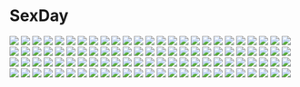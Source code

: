 # SexDay
![](https://konachan.com/jpeg/2c5c0c1bf3c4df50ca5f3805d0caeb73/Konachan.com%20-%20226588%20amakano%20blush%20breasts%20censored%20cum%20game_cg%20headband%20kotatsu%20male%20navel%20nipples%20no_bra%20panties%20penis%20piromizu%20pussy%20sex%20stockings%20tears%20underwear.jpg)
![](https://konachan.com/image/5feeebec325bca8989341972443d7516/Konachan.com%20-%20273429%20building%20feel_%28nasitaki%29%20headphones%20kneehighs%20original%20phone%20rain%20school_uniform%20signed%20skirt%20tree%20water.jpg)
![](https://konachan.com/image/4086cae5fdcbb04c1c140224de6d8ff7/Konachan.com%20-%2071128%20blue_hair%20caffein%20meltdown_%28vocaloid%29%20soune_taya%20thighhighs%20utau%20yellow_eyes.jpg)
![](https://konachan.com/image/da58f7fc5a9e100988eb06ade47e3bf6/Konachan.com%20-%20108078%20denpa_onna_to_seishun_otoko%20hoshimiya_yashiro%20touwa_erio.jpg)
![](https://konachan.com/image/10537eb22436d60ee80b84d78974a033/Konachan.com%20-%20217791%20book%20boots%20dress%20grass%20hat%20kazami_ehoh%20original%20ruins%20scarf%20train%20tree.jpg)
![](https://konachan.com/image/159d6106ea74cfca7b84e452d09aa918/Konachan.com%20-%20279466%20blush%20bow%20fang%20gray_eyes%20gray_hair%20loli%20panties%20sabamizo_channel%20short_hair%20skirt%20striped_panties%20thighhighs%20twintails%20underwear%20white%20wristwear.jpg)
![](https://konachan.com/image/1801a09b7a03a456e6808cf8cdc10e1c/Konachan.com%20-%2096273%2077%20blonde_hair%20bra%20game_cg%20koshimizu_rin%20mikagami_mamizu%20orange_eyes%20panties%20school_uniform%20underwear%20whirlpool.jpg)
![](https://konachan.com/image/79e344e4d9327ee2bb5dc66daca668a5/Konachan.com%20-%20148965%20blue_hair%20clouds%20flowers%20hinanawi_tenshi%20nekominase%20red_eyes%20sky%20touhou.jpg)
![](https://konachan.com/image/09b093914224ecfb72d43ba94b23a868/Konachan.com%20-%20296490%20adult_neptune%20butterfly%20clouds%20dress%20flowers%20hat%20long_hair%20nepgear%20neptune%20purple_eyes%20purple_hair%20short_hair%20shorts%20sky%20sunflower%20tree%20tsunako.jpg)
![](https://konachan.com/image/e600d3d78eecf95926357dec3135222b/Konachan.com%20-%20125152%202girls%20brown_eyes%20brown_hair%20long_hair%20nerima%20original%20petals%20school_uniform%20tagme.jpg)
![](https://konachan.com/image/cf1f3a96e7179ce4d558433d1ca139fa/Konachan.com%20-%2038967%20asahina_mikuru%20chinese_clothes%20chinese_dress%20itou_noiji%20koizumi_itsuki%20kyon%20maid%20male%20nagato_yuki%20suzumiya_haruhi%20suzumiya_haruhi_no_yuutsu.jpg)
![](https://konachan.com/image/49a65d134e4e08a6bb794201f2ec8eb1/Konachan.com%20-%20136400%20blonde_hair%20clouds%20green_hair%20hat%20japanese_clothes%20kochiya_sanae%20lynchis%20miko%20moriya_suwako%20rope%20sky%20sunset%20touhou%20yasaka_kanako.jpg)
![](https://konachan.com/jpeg/68de20c2051a348dcaddeb37a2e092c7/Konachan.com%20-%20301734%20dress%20gray_hair%20halo%20hoodie%20long_hair%20mechagirl%20original%20pantyhose%20signed%20sword%20tamarashi%20weapon%20wings.jpg)
![](https://konachan.com/jpeg/1a07f65a1df868fd37ff4790e31ebc66/Konachan.com%20-%20187774%205esrs%20animal%20bird%20dress%20original%20wings.jpg)
![](https://konachan.com/jpeg/99e853a1684ddeafb107ece764194552/Konachan.com%20-%20254344%20all_male%20barefoot%20bell%20couch%20headphones%20male%20minamibe0%20original%20phone%20red_eyes%20red_hair%20short_hair.jpg)
![](https://konachan.com/image/8bb53b7f39ec414b2bf19b46aadd6845/Konachan.com%20-%2013500%20animal%20barefoot%20book%20drink%20food%20fruit%20glasses%20green_hair%20group%20hat%20male%20nami%20nico_robin%20one_piece%20sanji%20short_hair%20skirt%20smoking%20tattoo%20usopp.jpg)
![](https://konachan.com/jpeg/27bf8a9154a5ca77585bf3a88a3d29a4/Konachan.com%20-%20251842%20black_hair%20breasts%20demon%20horns%20long_hair%20original%20tagme_%28artist%29%20white%20wings%20yellow_eyes.jpg)
![](https://konachan.com/image/dacf9c9c932bc3221ccb87c8785c687b/Konachan.com%20-%20163710%20black_hair%20blush%20breasts%20food%20gray_eyes%20ice_cream%20kamishiro_aoi%20nipples%20nironiro%20panties%20school_uniform%20thighhighs%20underwear.jpg)
![](https://konachan.com/image/7759e2680149a938be58bf0ff90984db/Konachan.com%20-%20105339%20kirisame_marisa%20moon%20night%20remilia_scarlet%20scenic%20shameimaru_aya%20touhou%20vampire%20witch%20yuji_%28masterpiece%29.jpg)
![](https://konachan.com/jpeg/e70cc84c522af6068c41ba70c05b5d78/Konachan.com%20-%20242974%20anthropomorphism%20aqua_eyes%20blush%20breasts%20cameltoe%20cosplay%20gray_hair%20headphones%20hoodie%20kemono_friends%20nironiro%20short_hair%20skintight%20thighhighs%20white.jpg)
![](https://konachan.com/image/73056ad9f9576f34fab73f329ff38959/Konachan.com%20-%209555%20ass%20cc%20code_geass%20green_hair%20thighhighs%20yellow_eyes.jpg)
![](https://konachan.com/image/7f7185fb52c33e6123361c4ef6ec27b9/Konachan.com%20-%20188583%20dark_skin%20guilty_gear%20katana%20navel%20ramlethal_valentine%20spread_legs%20sword%20takanashi-a%20underboob%20weapon.jpg)
![](https://konachan.com/image/4e8a87f5dea2928a588b1e7612fb237c/Konachan.com%20-%20130592%20anubis1982918%20gun%20samurai%20weapon.jpg)
![](https://konachan.com/image/84b36abc3810237378884cb33559cb12/Konachan.com%20-%20258187%202girls%20azur_lane%20brown_eyes%20brown_hair%20building%20chinese_clothes%20chinese_dress%20loli%20purple_eyes%20purple_hair%20ribbons%20tagme_%28artist%29%20thighhighs%20twintails.jpg)
![](https://konachan.com/jpeg/28901c6bfa95ad3cbf56a4829ba36db6/Konachan.com%20-%20204320%20bed%20bra%20breasts%20cameltoe%20cleavage%20long_hair%20maboroshi_no_dystopia%20makizono_kaede%20navel%20panties%20purple_hair%20tigre_soft%20tsuzura_aya%20underwear.jpg)
![](https://konachan.com/image/a10821f49e2f118798e8fb8d7373bd5a/Konachan.com%20-%2029506%20shihou_matsuri%20sola%20vector.jpg)
![](https://konachan.com/image/1965f55b2d6b703ce437622891b505b1/Konachan.com%20-%20210462%20animal%20bird%20brown_hair%20building%20choker%20city%20dark%20guweiz%20original%20scenic%20short_hair%20sky%20smoking%20sunset%20water%20watermark.jpg)
![](https://konachan.com/image/c4c3e95b767c54359e2a8e7d7cf8c717/Konachan.com%20-%2085122%20blush%20flat_chest%20green_eyes%20male%20original%20panties%20penis%20trap%20underwear%20yuki18r.jpg)
![](https://konachan.com/image/c205facebb28126abd003962439d45db/Konachan.com%20-%2060761%20hisakaki_komomo%20hoshizora_no_memoria%20kakesu%20panties%20striped_panties%20topless%20underwear.jpg)
![](https://konachan.com/jpeg/2af7f606261a781692aaf47984974491/Konachan.com%20-%20218333%20blush%20compile_heart%20date_a_live%20game_cg%20itsuka_kotori%20panties%20panty_pull%20red_eyes%20red_hair%20skirt%20sting%20thighhighs%20tsunako%20twintails%20underwear.jpg)
![](https://konachan.com/image/af13574c0efa40d033ab3b49a295d9e1/Konachan.com%20-%20295184%20bow%20brown_eyes%20brown_hair%20hoodie%20jong_tu%20kneehighs%20long_hair%20original%20shorts%20socks.jpg)
![](https://konachan.com/image/7c50962df025ac692e834896df4dfbde/Konachan.com%20-%2046033%20aoi_nagisa%20konohana_hikari%20maki_chitose%20strawberry_panic.jpg)
![](https://konachan.com/image/b8a857c7fb09192e1857604471f0b439/Konachan.com%20-%208655%20godannar%20shinkon_gattai_godannar.jpg)
![](https://konachan.com/image/f43402f08cae486d3b5e2b8583b2e927/Konachan.com%20-%20208791%20baka_%28mh6516620%29%20brown_hair%20dark%20glasses%20industrial%20original%20school_uniform%20short_hair%20skirt%20thighhighs.jpg)
![](https://konachan.com/image/37e9bf885945632a032dbdfb2a2ddffc/Konachan.com%20-%2051001%20animal_ears%20catgirl%20food%20school_uniform%20shakugan_no_shana%20shana%20thighhighs%20wink.jpg)
![](https://konachan.com/image/468a4750e7113fe7e5d95b4c2d781cef/Konachan.com%20-%20175902%20black_eyes%20black_hair%20dress%20f-ism%20garter%20headdress%20long_hair%20maid%20murakami_suigun%20original%20skirt%20thighhighs.jpg)
![](https://konachan.com/image/44b079f9b15b6a607281dfb3ea79dab8/Konachan.com%20-%2068020%20aono_miki%20blush%20breasts%20chobipero%20cleavage%20flowers%20higashi_setsuna%20momozono_love%20petals%20precure%20wedding_attire%20white%20yamabuki_inori.jpg)
![](https://konachan.com/image/a941b83ded6e42c95b3bee2077dc4369/Konachan.com%20-%2077126%20angel_beats%21%20miyane_aki_%28radical_dash%29%20tachibana_kanade.jpg)
![](https://konachan.com/image/610658bdad2943c8a7fbae3f25efea49/Konachan.com%20-%20112881%202girls%205_nenme_no_houkago%20blush%20kantoku%20kurumi_%28kantoku%29%20monochrome%20nipples%20original%20panties%20shizuku_%28kantoku%29%20sketch%20thighhighs%20underwear.jpg)
![](https://konachan.com/jpeg/9d98c0848e3e680e8691c4851083fc3f/Konachan.com%20-%20191711%202girls%20barefoot%20black_hair%20breasts%20cameltoe%20censored%20fingering%20game_cg%20gray_eyes%20nipples%20panties%20pussy%20red_eyes%20red_hair%20tel-o%20underwear%20yuri.jpg)
![](https://konachan.com/image/33abda4daa20f4017219c9a156c4914a/Konachan.com%20-%20125839%20hachimitusplinter%20mikasa_ackerman%20scarf%20shingeki_no_kyojin%20sword%20weapon.jpg)
![](https://konachan.com/image/b3db3aff09af68add3cb1ea4702fa344/Konachan.com%20-%20136202%20houjuu_nue%20panties%20tagme%20touhou%20underwear%20wings.jpg)
![](https://konachan.com/jpeg/735da40eef479bf837eed0490732d788/Konachan.com%20-%2055764%20akiyama_mio%20animal_ears%20black_hair%20blush%20brown_hair%20catgirl%20hirasawa_yui%20k-on%21%20long_hair%20short_hair%20white.jpg)
![](https://konachan.com/image/47261701e3bd19dbe39a0991f6bc5048/Konachan.com%20-%20190049%20armor%20artoria_pendragon_%28all%29%20blonde_hair%20dress%20far_eastern_funion%20fate_%28series%29%20fate_stay_night%20green_eyes%20saber%20short_hair.jpg)
![](https://konachan.com/image/75a4e00ca0e328704862d9f9c24be5a2/Konachan.com%20-%20294435%20breasts%20cleavage%20fate_grand_order%20fate_%28series%29%20harusame_%28user_wawj5773%29%20ishtar_%28fate_grand_order%29%20long_hair%20thighhighs.jpg)
![](https://konachan.com/image/dad6a7fe2b57a1fa53f1980015bfe1f3/Konachan.com%20-%2052573%20cirno%20fairy%20parody%20tengen_toppa_gurren_lagann%20touhou.jpg)
![](https://konachan.com/image/9d2c3f31f045b34efeeca40059fb560b/Konachan.com%20-%20101993%20scenic%20tagme%20umbrella%20yuuko_%28nora0x0%29.jpg)
![](https://konachan.com/image/05fac54da6d97f41b935e2305a19e1e1/Konachan.com%20-%20229065%20anthropomorphism%20black_hair%20blush%20breasts%20cleavage%20glasses%20gloves%20hat%20headdress%20junp%20kneehighs%20long_hair%20navel%20red_eyes%20school_uniform%20white.jpg)
![](https://konachan.com/jpeg/f0f34b948bef6bf077ecd6b7949a5f55/Konachan.com%20-%20215627%20eiku%20ghost_rule_%28vocaloid%29%20hatsune_miku%20vocaloid.jpg)
![](https://konachan.com/image/757f005dd2604f720e92d21a5e078891/Konachan.com%20-%2058810%20kunogi_himawari%20xxxholic.jpg)
![](https://konachan.com/image/cb09f8168234cbdbede8b11e634472d5/Konachan.com%20-%209559%20d.gray-man%20lenalee_lee%20orange.jpg)
![](https://konachan.com/jpeg/9b56c88f83956c0f4b409417ef0d0aed/Konachan.com%20-%20271352%20barefoot%20blue_eyes%20blue_hair%20blush%20breasts%20game_cg%20long_hair%20nipples%20nude%20nuresuke_paradise_x%20tagme_%28artist%29%20tagme_%28character%29%20wet.jpg)
![](https://konachan.com/image/6353b81de0eb2f8c96deb0724918d030/Konachan.com%20-%2075110%20apron%20black_hair%20blue_eyes%20blush%20breasts%20censored%20kazakura%20nipples%20original%20panties%20panty_pull%20pussy%20red_eyes%20thighhighs%20underwear%20urine%20yuri.jpg)
![](https://konachan.com/image/6d49d638dbdd31ab2514d57caa93d59f/Konachan.com%20-%2064723%20blush%20glasses%20lynette_bishop%20panties%20perrine-h_clostermann%20scan%20strike_witches%20underwear.jpg)
![](https://konachan.com/jpeg/09d247edf506efacca7ead758bf307b2/Konachan.com%20-%20220877%20book%20brown_eyes%20cao_xiong%20headphones%20leaves%20long_hair%20makise_kurisu%20pantyhose%20purple_hair%20reflection%20shorts%20steins%3Bgate%20third-party_edit%20tie.jpg)
![](https://konachan.com/jpeg/34ee7d60efa304270984501e6f9ede98/Konachan.com%20-%2088909%20blue_eyes%20breasts%20brown_hair%20censored%20game_cg%20kiss_x_demon_lord_x_darjeeling%20marmalade%20mikeou%20nipples%20open_shirt%20paizuri%20penis%20yashiro_tsubasa.jpg)
![](https://konachan.com/image/2637d568b0ec34408625be6389e48539/Konachan.com%20-%20197803%20animal%20aqua_hair%20barefoot%20bird%20blue_hair%20clouds%20dualscreen%20flowers%20grass%20headphones%20landscape%20long_hair%20scenic%20shorts%20sky%20tree%20vocaloid%20wei_ji.jpg)
![](https://konachan.com/image/4c1e726e6919f73293f92343ed3fecdf/Konachan.com%20-%20129628%20christmas%20erica_hartmann%20gertrud_barkhorn%20panties%20panty_pull%20strike_witches%20underwear.jpg)
![](https://konachan.com/image/021b097f9f4c0e5c1a719463f10895a7/Konachan.com%20-%2043616%20breasts%20cleavage%20kirisaki_kyouko%20panties%20skirt%20skirt_lift%20to_love_ru%20underwear.jpg)
![](https://konachan.com/image/d0665f94a8779de9396232cd1e9b480f/Konachan.com%20-%20174353%20anthropomorphism%20bicolored_eyes%20cape%20gloves%20gomano_rio%20green_hair%20hat%20kiso_%28kancolle%29%20long_hair%20navel%20school_uniform%20skirt%20sword%20torn_clothes%20weapon.jpg)
![](https://konachan.com/jpeg/24845ba017233c03e370f8c14db62e3f/Konachan.com%20-%20223104%20animal_ears%20bakemonogatari%20breasts%20catgirl%20cleavage%20hanekawa_tsubasa%20k10k%20long_hair%20monogatari_%28series%29%20pajamas%20white%20white_hair%20yellow_eyes.jpg)
![](https://konachan.com/image/df3d0c9b136767036b44715d2138fa88/Konachan.com%20-%2079617%20bakemonogatari%20barefoot%20blonde_hair%20dress%20flat_chest%20food%20goggles%20hat%20ichi_makoto%20loli%20oshino_shinobu%20red_eyes%20ribbons%20summer_dress%20white.jpg)
![](https://konachan.com/image/ed64d1398b16d859a7693c6b8160e571/Konachan.com%20-%2010132%20black_eyes%20brown_eyes%20brown_hair%20cherry_blossoms%20flowers%20gagraphic%20glasses%20kneehighs%20logo%20long_hair%20school_uniform%20short_hair%20skirt%20watermark.jpg)
![](https://konachan.com/image/87059e6428bf2e2cce6644c996a09cc7/Konachan.com%20-%20191343%202girls%20ayase_eri%20blue_eyes%20blush%20bow%20breasts%20cleavage%20gloves%20green_eyes%20hoony%20long_hair%20navel%20panties%20ponytail%20ribbons%20thighhighs%20underwear%20wink.jpg)
![](https://konachan.com/image/98482b06f9acd402993a603c1d527da4/Konachan.com%20-%2091708%20blue_hair%20calendar%20erect_nipples%20imouto_paradise%20itou_life%20moonstone_cherry%20nanase_rio%20purple_eyes%20school_uniform%20thighhighs%20twintails.jpg)
![](https://konachan.com/jpeg/2195b6fb51adccce75b6970656bf93aa/Konachan.com%20-%20113520%20hatsune_miku%20vocaloid.jpg)
![](https://konachan.com/jpeg/b193e00ebd92c4ffbdd4190200b0d0ba/Konachan.com%20-%20134232%20observerz%20original%20weapon%20wings.jpg)
![](https://konachan.com/image/2a1bffd8eab8a5d229944a09e7e66687/Konachan.com%20-%20224294%202girls%20amasora_taichi%20bed%20brown_hair%20nude%20original%20sideboob.jpg)
![](https://konachan.com/image/9879a979bfdc0898d26d86fdff5436f9/Konachan.com%20-%20134346%20blonde_hair%20blue_eyes%20brown_eyes%20earth%20glasses%20original%20planet%20ponytail%20school_uniform%20space%20tagme%20thighhighs%20tokumaro.jpg)
![](https://konachan.com/image/79b29e113a92d58061b087efa5828928/Konachan.com%20-%2082829%20all_male%20animal%20cat%20kuroshitsuji%20male%20monochrome%20sebastian_michaelis%20white.jpg)
![](https://konachan.com/jpeg/fb2b81ca8ef68ef2150e6710dcfca1ec/Konachan.com%20-%20198387%20apron%20bandaid%20bed%20blue_eyes%20blush%20breasts%20long_hair%20naked_apron%20no_bra%20nopan%20purple_hair%20ribbons%20ryohka%20scan%20thighhighs%20twintails%20wristwear.jpg)
![](https://konachan.com/image/39e7e8149126f4b377f5b8d291e2c2d8/Konachan.com%20-%20115172%20dress%20eva200499%20hat%20remilia_scarlet%20short_hair%20touhou%20vampire%20watermark%20weapon%20wings.jpg)
![](https://konachan.com/image/62ca0dc56219c8c926eaeb8539a2377f/Konachan.com%20-%2049098%20hatsune_miku%20headphones%20tie%20twintails%20vocaloid.jpg)
![](https://konachan.com/image/0316caa4a3069f869bd44b30e76ceb61/Konachan.com%20-%2041580%20hidamari_sketch%20hiro%20miyako%20sae%20ume_aoki%20yuno.jpg)
![](https://konachan.com/image/1be2a34be7bd7359457080699f62d85f/Konachan.com%20-%2063535%20favorite%20game_cg%20hoshizora_no_memoria%20tagme.jpg)
![](https://konachan.com/image/9a266be64a95926dfce1cebf8830ab0b/Konachan.com%20-%20306335%20bed%20blonde_hair%20breasts%20cameltoe%20long_hair%20mask%20nipples%20no_bra%20open_shirt%20original%20panties%20phone%20shirt%20skirt%20skirt_lift%20spread_legs%20tsuseki%20underwear.jpg)
![](https://konachan.com/jpeg/5e13d7eda52cf28b39449bfb60ef8931/Konachan.com%20-%2050640%20blue_eyes%20blue_hair%20bra%20dmyo%20open_shirt%20panties%20striped_panties%20thighhighs%20underwear.jpg)
![](https://konachan.com/image/82c853ed2a017bf86565a35370010387/Konachan.com%20-%20297461%202girls%20aoba_moka%20bang_dream%21%20brown_hair%20gloves%20gray_hair%20guitar%20hat%20instrument%20microphone%20mitake_ran%20pink_eyes%20sakuraba_yuuki%20short_hair%20skirt.jpg)
![](https://konachan.com/jpeg/4f7e208cb8e676e004605d2d1b917edf/Konachan.com%20-%20190196%20anus%20braids%20breasts%20cum%20fellatio%20gloves%20group%20harem%20headband%20male%20nipples%20no_bra%20panties%20pantyhose%20penis%20pink_hair%20pussy%20red_eyes%20red_hair%20sex%20topless.jpg)
![](https://konachan.com/image/e5604271bc5cd1ed637edea4bfe09b78/Konachan.com%20-%20146651%20animal_ears%20black_hair%20blue_eyes%20blush%20clouds%20daidai_ookami%20original%20short_hair%20skirt%20sky%20tail%20thighhighs.jpg)
![](https://konachan.com/image/7e27bf21fc1b1b64d0b3bd73af64dfe4/Konachan.com%20-%20122374%20ass%20blue_hair%20breasts%20cum%20fey_%28broken_cage%29%20nipples%20red_eyes%20remilia_scarlet%20touhou%20vampire%20water%20wet%20wings.jpg)
![](https://konachan.com/image/b8c9de98768a59a3e8a46b13d0d80651/Konachan.com%20-%2047685%20animal_ears%20blush%20breasts%20brown_hair%20eneus%20falce%20forest%20glasses%20gray_hair%20green_eyes%20horns%20long_hair%20navel%20nude%20purple_hair%20tagme%20tanarotte%20tree%20wet.jpg)
![](https://konachan.com/image/86d7b4ddbfa83834a65bf5abce4cc66c/Konachan.com%20-%20181177%20animal%20aqua_hair%20bird%20blue_eyes%20boots%20flowers%20hatsune_miku%20headphones%20long_hair%20tattoo%20toutenkou%20twintails%20vocaloid%20wristwear%20zettai_ryouiki.jpg)
![](https://konachan.com/image/c3c5a5db838a03a62240139b5de0c7d6/Konachan.com%20-%2053943%20breasts%20green_eyes%20open_shirt%20rio%20short_hair%20skirt%20super_blackjack%20tagme.jpg)
![](https://konachan.com/image/729a0fd087184b866ba86f8eba55c960/Konachan.com%20-%20119298%20barefoot%20bike_shorts%20blush%20flat_chest%20food%20joy_%28joy-max%29%20original%20pocky%20shorts%20twintails%20underwear.jpg)
![](https://konachan.com/image/8d1eb6ceaa69f94423890f9f6e93c694/Konachan.com%20-%20186243%20blonde_hair%20blue_eyes%20bow%20headdress%20kagamine_rin%20shino_%28syllable%29%20short_hair%20story_of_evil_%28vocaloid%29%20vocaloid.jpg)
![](https://konachan.com/image/050fbe6878693724ac511fa6f1c56606/Konachan.com%20-%20180915%20amane_suzuha%20faris_nyannyan%20kiryuu_moeka%20makise_kurisu%20shiina_mayuri%20steins%3Bgate%20urushibara_ruka%20washu_junky.jpg)
![](https://konachan.com/image/1f6f8ad69eb9fd244a9d8c7c08a1d35a/Konachan.com%20-%2090987%20blood%20boku_no_te_no_naka_no_rakuen%20caramel_box%20game_cg%20kurosaki%20night%20red_eyes%20thea_bohlscheid%20weapon%20white_hair.jpg)
![](https://konachan.com/image/b2a722c3d10b85f8e9dd84db2c45570c/Konachan.com%20-%20173768%202girls%20aqua_eyes%20barefoot%20blonde_hair%20bow%20breasts%20cleavage%20dress%20flowers%20headband%20hira_taira%20original%20pink_hair%20red_eyes%20rose%20signed%20wings.jpg)
![](https://konachan.com/image/4f98db1d7bc54e68ab06cfd72682d75e/Konachan.com%20-%2079815%20kagamine_len%20kagamine_rin%20male%20vocaloid.jpg)
![](https://konachan.com/image/a1066695a64f4f1adc40eae609e274f8/Konachan.com%20-%20235703%20aliasing%20armor%20blonde_hair%20blue_eyes%20bow%20fate_grand_order%20fate_%28series%29%20gloves%20japanese_clothes%20katana%20kimono%20nagu%20scarf%20short_hair%20sword%20weapon.jpg)
![](https://konachan.com/image/da2ee2e5a8589008d3b0243bd92ce446/Konachan.com%20-%2072874%20aqua_eyes%20aqua_hair%20brown_eyes%20brown_hair%20cosplay%20crossover%20hatsune_miku%20miko%20moekyon%20realistic%20ribbons%20short_hair%20tie%20touhou%20twintails%20vocaloid%20white.jpg)
![](https://konachan.com/image/13350e8d0b49a1aa945b021c56e40332/Konachan.com%20-%20241036%20bikini%20breasts%20cleavage%20clouds%20long_hair%20murata_isshin%20nia_teppelin%20swimsuit%20tengen_toppa_gurren_lagann.jpg)
![](https://konachan.com/image/f7298e60ad4c7ce7dced0e4b47d73c77/Konachan.com%20-%2081942%20blonde_hair%20brown_eyes%20green_eyes%20green_hair%20hat%20long_hair%20miko%20moriya_suwako%20purple_hair%20red_eyes%20sayori%20short_hair%20thighhighs%20touhou%20yasaka_kanako.jpg)
![](https://konachan.com/jpeg/28c8dff62a21f33810d7ade88b326981/Konachan.com%20-%20262327%20animal_ears%20catgirl%20hinata_channel%20kareido_%28kaleidoscope%29%20nekomiya_hinata%20thighhighs.jpg)
![](https://konachan.com/image/171449864603c1863f56a77eecf6948a/Konachan.com%20-%2087114%20angel%20cross%20crying%20dress%20halo%20original%20ponkan_eight%20tears%20thighhighs%20wings.jpg)
![](https://konachan.com/image/1130c4373297a3d2c454763f9eb727e4/Konachan.com%20-%20175834%20bike_shorts%20card_captor_sakura%20daidouji_tomoyo%20kinomoto_sakura%20moonknives%20shorts.jpg)
![](https://konachan.com/jpeg/1ef7192122407ddf28bf46ec5c0c597d/Konachan.com%20-%20226764%20anton_fadeev%20duelyst%20logo%20staff%20water.jpg)
![](https://konachan.com/image/3aff097c5573ac9403ee490e16c6714e/Konachan.com%20-%20156328%20aqua_eyes%20aqua_hair%20asazuki_kanai%20breasts%20cleavage%20hatsune_miku%20headphones%20long_hair%20miku_append%20thighhighs%20twintails%20vocaloid.jpg)
![](https://konachan.com/image/d3db3908649c25b2541731e629d63af9/Konachan.com%20-%20160961%20blue_eyes%20bow%20brown_hair%20calendar%20hentai_ouji_to_warawanai_neko%20over_drive%20short_hair%20sugimura_tomokazu%20swimsuit%20tsutsukakushi_tsukiko%20wave_ride.jpg)
